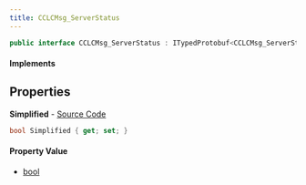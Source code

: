 ```yaml
---
title: CCLCMsg_ServerStatus
---
```


```csharp
public interface CCLCMsg_ServerStatus : ITypedProtobuf<CCLCMsg_ServerStatus>, INativeHandle, INetMessage<CCLCMsg_ServerStatus>, IDisposable
```

#### Implements

## Properties

**Simplified** - [Source Code](https://github.com/swiftly-solution/swiftlys2/blob/main/managed/src/SwiftlyS2.Generated/Protobufs/Interfaces/CCLCMsg_ServerStatus.cs#L18)

```csharp
bool Simplified { get; set; }
```

#### Property Value

- [bool](https://learn.microsoft.com/dotnet/api/system.boolean)

